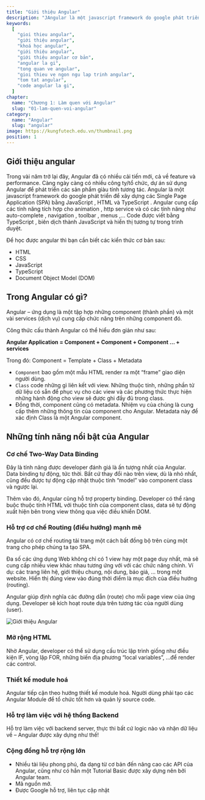 ```yaml
---
title: "Giới thiệu Angular"
description: "JAngular là một javascript framework do google phát triển để xây dựng các Single Page Application (SPA) bằng JavaScript , HTML và TypeScript"
keywords:
  [
    "gioi thieu angular",
    "giới thiệu angular",
    "khoá học angular",
    "giới thiệu angular",
    "giới thiệu angular cơ bản",
    "angular la gi",
    "tong quan ve angular",
    "gioi thieu ve ngon ngu lap trinh angular",
    "tom tat angular",
    "code angular la gi",
  ]
chapter:
  name: "Chương 1: Làm quen với Angular"
  slug: "01-lam-quen-voi-angular"
category:
  name: "Angular"
  slug: "angular"
image: https://kungfutech.edu.vn/thumbnail.png
position: 1
---
```


## Giới thiệu angular

Trong vài năm trở lại đây, Angular đã có nhiều cải tiến mới, cả về feature và performance. Càng ngày càng có nhiều công ty/tổ chức, dự án sử dụng Angular để phát triển các sản phẩm giàu tính tương tác. Angular là một javascript framework do google phát triển để xây dựng các Single Page Application (SPA) bằng JavaScript , HTML và TypeScript . Angular cung cấp các tính năng tích hợp cho animation , http service và có các tính năng như auto-complete , navigation , toolbar , menus ,… Code được viết bằng TypeScript , biên dịch thành JavaScript và hiển thị tương tự trong trình duyệt.

Để học được angular thì bạn cần biết các kiển thức cơ bản sau:

- HTML
- CSS
- JavaScript
- TypeScript
- Document Object Model (DOM)

## Trong Angular có gì?

Angular – ứng dụng là một tập hợp những component (thành phần) và một vài services (dịch vụ) cung cấp chức năng trên những component đó.

Công thức cấu thành Angular có thể hiểu đơn giản như sau:

**Angular Application = Component + Component + Component … + services**

Trong đó: Component = Template + Class + Metadata

- `Component` bao gồm một mẫu HTML render ra một “frame” giao diện người dùng.
- `Class` code những gì liên kết với view. Những thuộc tính, những phần tử dữ liệu có sẵn để phục vụ cho các view và các phương thức thực hiện những hành động cho view sẽ được ghi đầy đủ trong class.
- Đồng thời, component cũng có metadata. Nhiệm vụ của chúng là cung cấp thêm những thông tin của component cho Angular. Metadata này để xác định Class là một Angular component.

## Những tính năng nổi bật của Angular

### Cơ chế Two-Way Data Binding

Đây là tính năng được developer đánh giá là ấn tượng nhất của Angular. Data binding tự động, tức thời. Bất cứ thay đổi nào trên view, dù là nhỏ nhất, cũng đều được tự động cập nhật thuộc tính “model” vào component class và ngược lại.

Thêm vào đó, Angular cũng hỗ trợ property binding. Developer có thể ràng buộc thuộc tính HTML với thuộc tính của component class, data sẽ tự động xuất hiện bên trong view thông qua việc điều khiển DOM.

### Hỗ trợ cơ chế Routing (điều hướng) mạnh mẽ

Angular có cơ chế routing tải trang một cách bất đồng bộ trên cùng một trang cho phép chúng ta tạo SPA.

Đa số các ứng dụng Web không chỉ có 1 view hay một page duy nhất, mà sẽ cung cấp nhiều view khác nhau tương ứng với với các chức năng chính. Ví dụ: các trang liên hệ, giới thiệu chung, nội dung, báo giá, … trong một website. Hiển thị đúng view vào đúng thời điểm là mục đích của điều hướng (routing).

Angular giúp định nghĩa các đường dẫn (route) cho mỗi page view của ứng dụng. Developer sẽ kích hoạt route dựa trên tương tác của người dùng (user).

![Giới thiệu Angular](https://user-images.githubusercontent.com/29374426/213211743-ea58a57d-99d8-4cdf-931e-c0fa9024b709.png)

### Mở rộng HTML

Nhờ Angular, developer có thể sử dụng cấu trúc lập trình giống như điều kiện IF, vòng lặp FOR, những biến địa phương “local variables”, …để render các control.

### Thiết kế module hoá

Angular tiếp cận theo hướng thiết kế module hoá. Người dùng phải tạo các Angular Module để tổ chức tốt hơn và quản lý source code.

### Hỗ trợ làm việc với hệ thống Backend

Hỗ trợ làm việc với backend server, thực thi bất cứ logic nào và nhận dữ liệu về – Angular được xây dựng như thế!

### Cộng đồng hỗ trợ rộng lớn

- Nhiều tài liệu phong phú, đa dạng từ cơ bản đến nâng cao các API của Angular, cũng như có hẳn một Tutorial Basic được xây dựng nên bởi Angular team.
- Mã nguồn mở.
- Được Google hỗ trợ, liên tục cập nhật
